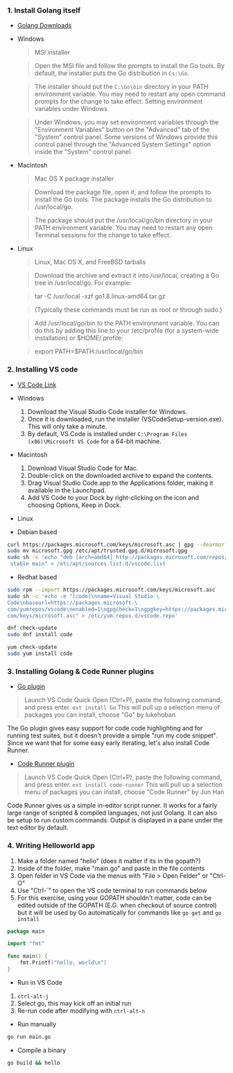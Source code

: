 ---
---
### 1. Install Golang itself
- [Golang Downloads](https://golang.org/dl/)
- Windows
    > MSI installer

    > Open the MSI file and follow the prompts to install the Go tools. By default, the installer puts the Go distribution in `Cs:\Go`.

    > The installer should put the `C:\Go\bin` directory in your PATH environment variable. You may need to restart any open command prompts for the change to take effect.
    > Setting environment variables under Windows

    > Under Windows, you may set environment variables through the "Environment Variables" button on the "Advanced" tab of the "System" control panel. Some versions of Windows provide this control panel through the "Advanced System Settings" option inside the "System" control panel.

- Macintosh
    > Mac OS X package installer

    > Download the package file, open it, and follow the prompts to install the Go tools. The package installs the Go distribution to /usr/local/go.

    > The package should put the /usr/local/go/bin directory in your PATH environment variable. You may need to restart any open Terminal sessions for the change to take effect.
- Linux
    > Linux, Mac OS X, and FreeBSD tarballs

    > Download the archive and extract it into /usr/local, creating a Go tree in /usr/local/go. For example:

    > tar -C /usr/local -xzf go1.8.linux-amd64.tar.gz

    > (Typically these commands must be run as root or through sudo.)

    > Add /usr/local/go/bin to the PATH environment variable. You can do this by adding this line to your /etc/profile (for a system-wide installation) or $HOME/.profile:

    > export PATH=$PATH:/usr/local/go/bin



### 2. Installing VS code
- [VS Code Link](https://code.visualstudio.com/)
- Windows
    1. Download the Visual Studio Code installer for Windows.
    2. Once it is downloaded, run the installer (VSCodeSetup-version.exe). This will only take a minute.
    3. By default, VS Code is installed under `C:\Program Files (x86)\Microsoft VS Code` for a 64-bit machine.

- Macintosh
    1. Download Visual Studio Code for Mac.
    2. Double-click on the downloaded archive to expand the contents.
    3. Drag Visual Studio Code.app to the Applications folder, making it available in the Launchpad.
    4. Add VS Code to your Dock by right-clicking on the icon and choosing Options, Keep in Dock.

- Linux

- Debian based

```bash
curl https://packages.microsoft.com/keys/microsoft.asc | gpg --dearmor > microsoft.gpg
sudo mv microsoft.gpg /etc/apt/trusted.gpg.d/microsoft.gpg
sudo sh -c 'echo "deb [arch=amd64] http://packages.microsoft.com/repos/vscod
 stable main" > /etc/apt/sources.list.d/vscode.list
```

- Redhat based

```bash
sudo rpm --import https://packages.microsoft.com/keys/microsoft.asc
sudo sh -c 'echo -e "[code]\nname=Visual Studio \
Code\nbaseurl=https://packages.microsoft.\
com/yumrepos/vscode\nenabled=1\ngpgcheck=1\ngpgkey=https://packages.microsoft.\
com/keys/microsoft.asc" > /etc/yum.repos.d/vscode.repo'
```

```bash
dnf check-update
sudo dnf install code
```

```bash
yum check-update
sudo yum install code
```

### 3. Installing Golang & Code Runner plugins

- [Go plugin](https://marketplace.visualstudio.com/items?itemName=lukehoban.Go)
>  Launch VS Code Quick Open (Ctrl+P), paste the following command, and press enter.
> `ext install Go`
> This will pull up a selection menu of packages you  can install, choose "Go" by lukehoban

The Go plugin gives easy support for code code highlighting and for running test suites, but it doesn't provide a simple "run my code snippet". Since we want that for some easy early iterating, let's also install Code Runner.

- [Code Runner plugin](https://marketplace.visualstudio.com/items?itemName=formulahendry.code-runner)
> Launch VS Code Quick Open (Ctrl+P), paste the following command, and press enter.
> `ext install code-runner`
> This will pull up a selection menu of packages you  can install, choose "Code  Runner" by Jun Han

Code Runner gives us a simple in-editor script runner. It works for a fairly large range of scripted & compiled languages, not just Golang. It can also be setup to run custom commands. Output is displayed in a pane under the text editor by default.

### 4. Writing Helloworld app

1. Make a folder named "hello" (does it matter if its in the gopath?)
2. Inside of the folder, make "main.go" and paste in the file contents
3. Open folder in VS Code via the menus with "File > Open Felder" or "Ctrl-O"
4. Use "Ctrl-`" to open the VS code terminal to run commands below
5. For this exercise, using your GOPATH shouldn't matter, code can be edited outside of the GOPATH (E.G. when checkout of source control) but it will be used by Go automatically for commands like `go get` and `go install`

```go
package main

import "fmt"

func main() {
    fmt.Printf("hello, world\n")
}
```

- Run in VS Code
1. `ctrl-alt-j`
2. Select go, this may kick off an initial run
3. Re-run code after modifying with `ctrl-alt-n`

- Run manually
```bash
go run main.go
```

- Compile a binary
```bash
go build && hello
```
